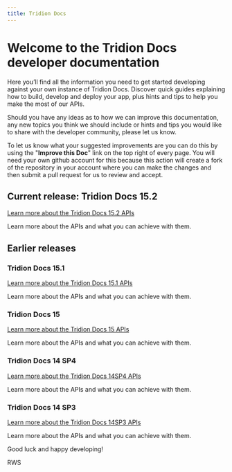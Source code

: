 ```yaml
---
title: Tridion Docs
---
```


# Welcome to the Tridion Docs developer documentation

Here you’ll find all the information you need to get started developing against your own instance of Tridion Docs. Discover quick guides explaining how to build, develop and deploy your app, plus hints and tips to help you make the most of our APIs.

Should you have any ideas as to how we can improve this documentation, any new topics you think we should include or hints and tips you would like to share with the developer community, please let us know.

To let us know what your suggested improvements are you can do this by using the "**Improve this Doc**" link on the top right of every page.  You will need your own github account for this because this action will create a fork of the repository in your account where you can make the changes and then submit a pull request for us to review and accept.



## Current release: Tridion Docs 15.2

[Learn more about the Tridion Docs 15.2 APIs](apiconcepts/Tridion_Docs_15.2/overview.md)

Learn more about the APIs and what you can achieve with them.

## Earlier releases

### Tridion Docs 15.1

[Learn more about the Tridion Docs 15.1 APIs](apiconcepts/Tridion_Docs_15.1/overview.md)

Learn more about the APIs and what you can achieve with them.

### Tridion Docs 15

[Learn more about the Tridion Docs 15 APIs](apiconcepts/Tridion_Docs_15/overview.md)

Learn more about the APIs and what you can achieve with them.

### Tridion Docs 14 SP4

[Learn more about the Tridion Docs 14SP4 APIs](apiconcepts/Tridion_Docs_14SP4/overview.md)

Learn more about the APIs and what you can achieve with them.

### Tridion Docs 14 SP3
[Learn more about the Tridion Docs 14SP3 APIs](apiconcepts/Tridion_Docs_14SP3/overview.md)

Learn more about the APIs and what you can achieve with them.


Good luck and happy developing!

RWS
